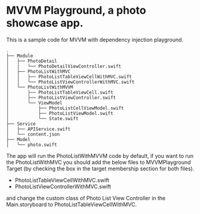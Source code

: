 # MVVM Playground, a photo showcase app.

This is a sample code for MVVM with dependency injection playground.

```
.
├── Module
│   ├── PhotoDetail
│   │   └── PhotoDetailViewController.swift
│   ├── PhotoListWithMVC
│   │   ├── PhotoListTableViewCellWithMVC.swift
│   │   └── PhotoListViewControllerWithMVC.swift
│   └── PhotoListWithMVVM
│       ├── PhotoListTableViewCell.swift
│       ├── PhotoListViewController.swift
│       └── ViewModel
│           ├── PhotoListCellViewModel.swift
│           ├── PhotoListViewModel.swift
│           └── State.swift
├── Service
│   ├── APIService.swift
│   └── content.json
├── Model
│   └── photo.swift
```

The app will run the PhotoListWithMVVM code by default, if you want to run the PhotoListWithMVC you should add the below files to MVVMPlayground Target (by checking the box in the target membership section for both files).

* PhotoListTableViewCellWithMVC.swift
* PhotoListViewControllerWithMVC.swift

and change the custom  class of Photo List View Controller in the Main.storyboard to PhotoListTableViewCellWithMVC.
